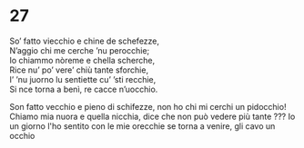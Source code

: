 # 27  
  
So’ fatto viecchio e chine de schefezze,  
N’aggio chi me cerche ’nu perocchie;  
Io chiammo nòreme e chella scherche,  
Rice nu’ po’ vere’ chiù tante sforchie,  
I’ ’nu juorno lu sentiette cu’ ’sti recchie,  
Si nce torna a benì, re cacce n’uocchio.

Son fatto vecchio e pieno di schifezze,
non ho chi mi cerchi un pidocchio!
Chiamo mia nuora e quella nicchia,
dice che non può vedere più tante ???
Io un giorno l'ho sentito con le mie orecchie
se torna a venire, gli cavo un occhio
